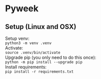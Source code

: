 # Pyweek 

## Setup (Linux and OSX)  
Setup venv:  
`python3 -m venv .venv`  
Activate:  
`source .venv/bin/activate`  
Upgrade pip (you only need to do this once):  
`python -m pip install --upgrade pip`  
Install requirements:  
`pip install -r requirements.txt`